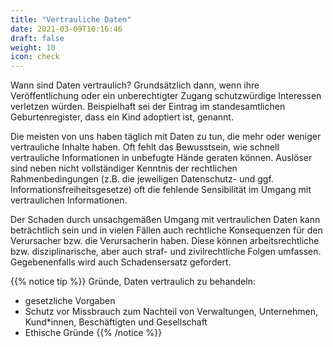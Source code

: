 ```yaml
---
title: "Vertrauliche Daten"
date: 2021-03-09T10:16:46
draft: false
weight: 10
icon: check
---
```

Wann sind Daten vertraulich? Grundsätzlich dann, wenn ihre Veröffentlichung oder ein unberechtigter Zugang schutzwürdige Interessen verletzen würden. Beispielhaft sei der Eintrag im standesamtlichen Geburtenregister, dass ein Kind adoptiert ist, genannt.

Die meisten von uns haben täglich mit Daten zu tun, die mehr oder weniger vertrauliche Inhalte haben. Oft fehlt das Bewusstsein, wie schnell vertrauliche Informationen in unbefugte Hände geraten können. Auslöser sind neben nicht vollständiger Kenntnis der rechtlichen Rahmenbedingungen (z.B. die jeweiligen Datenschutz- und ggf. Informationsfreiheitsgesetze) oft die fehlende Sensibilität im Umgang mit vertraulichen Informationen.

Der Schaden durch unsachgemäßen Umgang mit vertraulichen Daten kann beträchtlich sein und in vielen Fällen auch rechtliche Konsequenzen für den Verursacher bzw. die Verursacherin haben. Diese können arbeitsrechtliche bzw. disziplinarische, aber auch straf- und zivilrechtliche Folgen umfassen. Gegebenenfalls wird auch Schadensersatz gefordert.



{{% notice tip %}}
Gründe, Daten vertraulich zu behandeln:
- gesetzliche Vorgaben
- Schutz vor Missbrauch zum Nachteil von Verwaltungen, Unternehmen, Kund*innen, Beschäftigten und Gesellschaft
- Ethische Gründe
  {{% /notice %}}